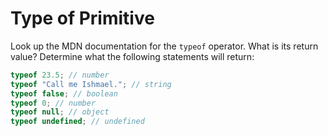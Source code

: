 # Type of Primitive

Look up the MDN documentation for the `typeof` operator. What is its return value? Determine what the following statements will return:

```javascript
typeof 23.5; // number
typeof "Call me Ishmael."; // string
typeof false; // boolean
typeof 0; // number
typeof null; // object
typeof undefined; // undefined
```
